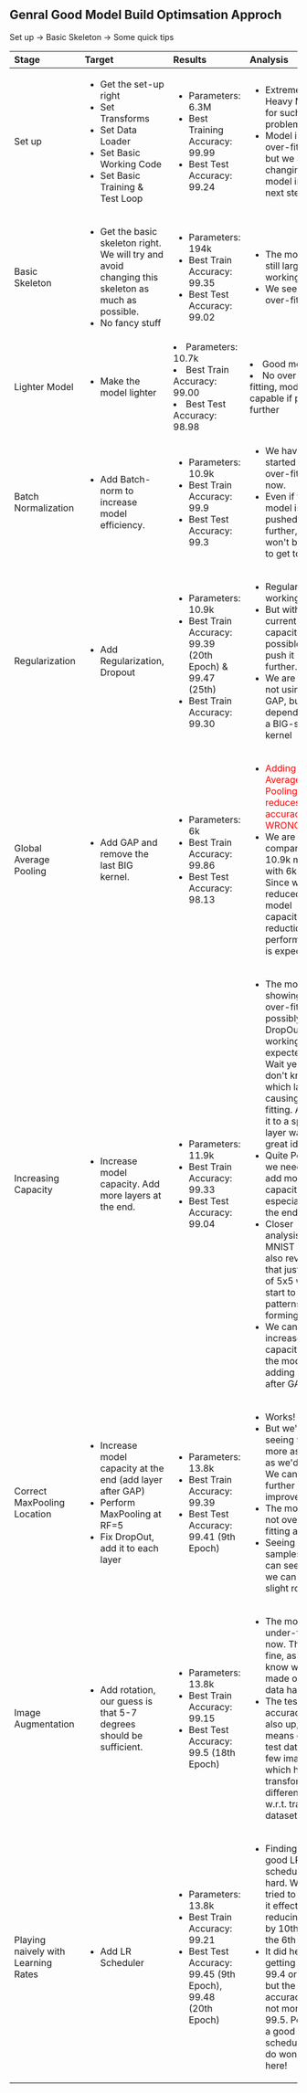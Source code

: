 
## Genral Good Model Build Optimsation Approch 
Set up -> Basic Skeleton -> 
Some quick tips

| Stage        | Target           | Results  | Analysis  | 
| :------------- |:-------------|:-----|:-----|
| Set up   | <ul><li>Get the set-up right</li><li>Set Transforms</li><li>Set Data Loader</li><li>Set Basic Working Code</li><li>Set Basic Training  & Test Loop</li></ul> | <ul><li>Parameters: 6.3M</li><li>Best Training Accuracy: 99.99</li><li>Best Test Accuracy: 99.24</li></ul>|<ul><li>Extremely Heavy Model for such a problem</li><li>Model is over-fitting, but we are changing our model in the next step</li></ul> | 
| Basic Skeleton  |<ul><li>Get the basic skeleton right. We will try and avoid changing this skeleton as much as possible. </li><li>No fancy stuff</li></ul>|<ul><li>Parameters: 194k</li><li>Best Train Accuracy: 99.35</li><li>Best Test Accuracy: 99.02</li>|<ul><li>The model is still large, but working. </li><li>We see some over-fitting</li>
| Lighter Model  |<ul><li>Make the model lighter</li></ul></ul>|<li>Parameters: 10.7k</li><li>Best Train Accuracy: 99.00</li><li>Best Test Accuracy: 98.98</li></ul>|<li>Good model!</li><li>No over-fitting, model is capable if pushed further</li></ul> 
| Batch Normalization  |<ul><li>Add Batch-norm to increase model efficiency.</li></ul>|<ul><li>Parameters: 10.9k</li><li>Best Train Accuracy: 99.9</li><li>Best Test Accuracy: 99.3</li>|<ul><li>We have started to see over-fitting now. </li><li>Even if the model is pushed further, it won't be able to get to 99.4</li></ul>
| Regularization  |<ul><li>Add Regularization, Dropout</li></ul>|<ul><li>Parameters: 10.9k</li><li>Best Train Accuracy: 99.39 (20th Epoch) & 99.47 (25th)</li><li>Best Train Accuracy: 99.30</li></ul>|<ul><li>Regularization working. </li><li>But with the current capacity, not possible to push it further. </li><li>We are also not using GAP, but depending on a BIG-sized kernel</li></ul>
| Global Average Pooling  |<ul><li>Add GAP and remove the last BIG kernel.</li></ul>|<ul><li>Parameters: 6k</li><li>Best Train Accuracy: 99.86</li><li>Best Test Accuracy: 98.13</li></ul>|<ul><li><span style="color:red">Adding Global Average Pooling reduces accuracy - WRONG</span></li><li>We are comparing a 10.9k model with 6k model. Since we have reduced model capacity, a reduction in performance is expected. </li></ul>
| Increasing Capacity  |<ul><li>Increase model capacity. Add more layers at the end. </li></ul>|<ul><li>Parameters: 11.9k</li><li>Best Train Accuracy: 99.33</li><li>Best Test Accuracy: 99.04</li></ul>|<ul><li>The model still showing over-fitting, possibly DropOut is not working as expected! Wait yes! We don't know which layer is causing over-fitting. Adding it to a specific layer wasn't a great idea. </li><li>Quite Possibly we need to add more capacity, especially at the end. </li><li>Closer analysis of MNIST can also reveal that just at RF of 5x5 we start to see patterns forming. </li><li>We can also increase the capacity of the model by adding a layer after GAP!</li></ul>
| Correct MaxPooling Location  |<ul><li>Increase model capacity at the end (add layer after GAP)</li><li>Perform MaxPooling at RF=5</li><li>Fix DropOut, add it to each layer</li></ul>|<ul><li>Parameters: 13.8k</li><li>Best Train Accuracy: 99.39</li><li>Best Test Accuracy: 99.41 (9th Epoch)</li></ul>|<ul><li>Works!</li><li>But we're not seeing 99.4 or more as often as we'd like. We can further improve it. </li><li>The model is not over-fitting at all. </li><li>Seeing image samples, we can see that we can add slight rotation. </li></ul>
| Image Augmentation  |<ul><li>Add rotation, our guess is that 5-7 degrees should be sufficient. </li></ul>|<ul><li>Parameters: 13.8k</li><li>Best Train Accuracy: 99.15</li><li>Best Test Accuracy: 99.5 (18th Epoch)</li></ul>|<ul><li>The model is under-fitting now. This is fine, as we know we have made our train data harder. </li><li>The test accuracy is also up, which means our test data had few images which had transformation difference w.r.t. train dataset</li></ul>
| Playing naively with Learning Rates  |<ul><li>Add LR Scheduler</li></ul>|<ul><li>Parameters: 13.8k</li><li>Best Train Accuracy: 99.21</li><li>Best Test Accuracy: 99.45 (9th Epoch), 99.48 (20th Epoch)</li></ul>|<ul><li>Finding a good LR schedule is hard. We have tried to make it effective by reducing LR by 10th after the 6th epoch.</li><li>It did help in getting to 99.4 or faster, but the final accuracy is not more than 99.5. Possibly a good scheduler can do wonders here!</li></ul>
